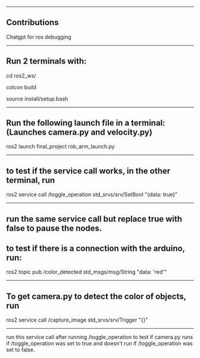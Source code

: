 -----------------------
Contributions
-----------------------

Chatgpt for ros debugging

-----------------------
Run 2 terminals with:
-----------------------

cd ros2_ws/ 

colcon build

source install/setup.bash

-----------------------
Run the following launch file in a terminal:
(Launches camera.py and velocity.py)
-----------------------

ros2 launch final_project rob_arm_launch.py

-----------------------
to test if the service call works, in the other terminal, run
-----------------------

ros2 service call /toggle_operation std_srvs/srv/SetBool "{data: true}"

-----------------------
run the same service call but replace true with false to pause the nodes.
-----------------------
to test if there is a connection with the arduino, run:
-----------------------

ros2 topic pub /color_detected std_msgs/msg/String "data: 'red'"

-----------------------
To get camera.py to detect the color of objects, run
-----------------------

ros2 service call /capture_image std_srvs/srv/Trigger "{}"

-----------------------
run this service call after running /toggle_operation to test if camera.py runs if /toggle_operation was set to true and doesn't run if /toggle_operation was set to false.
